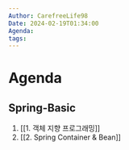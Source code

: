 ```yaml
---
Author: CarefreeLife98
Date: 2024-02-19T01:34:00
Agenda: 
tags:
---
```

# Agenda

## Spring-Basic
1. [[1. 객체 지향 프로그래밍]]
2. [[2. Spring Container & Bean]]